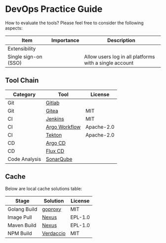 # DevOps Practice Guide

How to evaluate the tools? Please feel free to consider the following aspects:

| Item | Importance | Description |
|---|---|---|
| Extensibility | | |
| Single sign-on (SSO) | | Allow users log in all platforms with a single account |

## Tool Chain

| Category | Tool | License |
|---|---|---|
| Git | [Gitlab](https://gitlab.com/gitlab-org/gitlab) ||
| Git | [Gitea](https://github.com/go-gitea/gitea) | MIT |
| CI | [Jenkins](https://github.com/jenkinsci/jenkins) | MIT |
| CI | [Argo Workflow](https://github.com/argoproj/argo-workflows) | Apache-2.0 |
| CI | [Tekton](https://github.com/tektoncd/pipeline) | Apache-2.0 |
| CD | [Argo CD](https://github.com/argoproj/argo-cd) ||
| CD | [Flux CD](https://github.com/fluxcd/flux2) ||
| Code Analysis | [SonarQube](https://github.com/SonarSource/sonarqube) ||

## Cache
Below are local cache solutions table:

| Stage | Solution | License |
|---|---|---|
| Golang Build | [goproxy](https://github.com/goproxyio/goproxy/) | MIT |
| Image Pull | [Nexus](https://github.com/sonatype/nexus-public) | EPL-1.0 |
| Maven Build | [Nexus](https://github.com/sonatype/nexus-public) | EPL-1.0 |
| NPM Build | [Verdaccio](https://github.com/verdaccio/verdaccio) | MIT |
